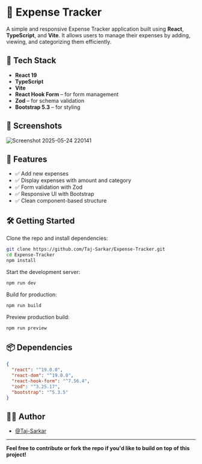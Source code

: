 # 💸 Expense Tracker

A simple and responsive Expense Tracker application built using **React**, **TypeScript**, and **Vite**. It allows users to manage their expenses by adding, viewing, and categorizing them efficiently.

## 🚀 Tech Stack

- **React 19**
- **TypeScript**
- **Vite**
- **React Hook Form** – for form management
- **Zod** – for schema validation
- **Bootstrap 5.3** – for styling

## 📸 Screenshots

![Screenshot 2025-05-24 220141](https://github.com/user-attachments/assets/cbb9bf58-d6bf-4690-841f-136e09ed3865)


## 🧰 Features

- ✅ Add new expenses
- ✅ Display expenses with amount and category
- ✅ Form validation with Zod
- ✅ Responsive UI with Bootstrap
- ✅ Clean component-based structure

## 🛠️ Getting Started

Clone the repo and install dependencies:

```bash
git clone https://github.com/Taj-Sarkar/Expense-Tracker.git
cd Expense-Tracker
npm install
```

Start the development server:

```bash
npm run dev
```

Build for production:

```bash
npm run build
```

Preview production build:

```bash
npm run preview
```



## 📦 Dependencies

```json
{
  "react": "^19.0.0",
  "react-dom": "^19.0.0",
  "react-hook-form": "^7.56.4",
  "zod": "^3.25.17",
  "bootstrap": "^5.3.5"
}
```

## 🙋‍♂️ Author

- [@Taj-Sarkar](https://github.com/Taj-Sarkar)

---

**Feel free to contribute or fork the repo if you'd like to build on top of this project!**


